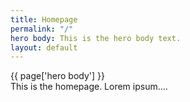 ```yaml
---
title: Homepage
permalink: "/"
hero body: This is the hero body text.
layout: default
---
```


<div class="hero">
{{ page['hero body'] }}
</div>

<div class="content">
This is the homepage. Lorem ipsum....
</div>